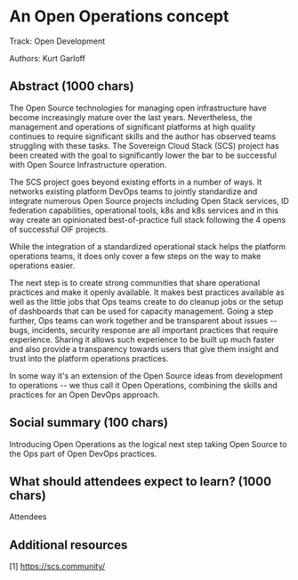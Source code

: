 # An Open Operations concept

Track: Open Development

Authors: Kurt Garloff

## Abstract (1000 chars)

The Open Source technologies for managing open infrastructure have become
increasingly mature over the last years. Nevertheless, the management and
operations of significant platforms at high quality continues to require
significant skills and the author has observed teams struggling with these
tasks. The Sovereign Cloud Stack (SCS) project has been created with the goal
to significantly lower the bar to be successful with Open Source Infrastructure
operation.

The SCS project goes beyond existing efforts in a number of ways.
It networks existing platform DevOps teams to jointly standardize and
integrate numerous Open Source projects including Open Stack services,
ID federation capabilities, operational tools, k8s and k8s services
and in this way create an opinionated best-of-practice full stack
following the 4 opens of successful OIF projects.

While the integration of a standardized operational stack helps the
platform operations teams, it does only cover a few steps on the way
to make operations easier.

The next step is to create strong communities that share operational
practices and make it openly available. It makes best practices
available as well as the little jobs that Ops teams create to do
cleanup jobs or the setup of dashboards that can be used for
capacity management. Going a step further, Ops teams can work together
and be transparent about issues -- bugs, incidents, security response
are all important practices that require experience. Sharing it allows
such experience to be built up much faster and also provide a transparency
towards users that give them insight and trust into the platform operations
practices.

In some way it's an extension of the Open Source ideas from development
to operations -- we thus call it Open Operations, combining the skills
and practices for an Open DevOps approach.

## Social summary (100 chars)

Introducing Open Operations as the logical next step taking Open
Source to the Ops part of Open DevOps practices.

## What should attendees expect to learn? (1000 chars)

Attendees 

## Additional resources

[1] https://scs.community/

